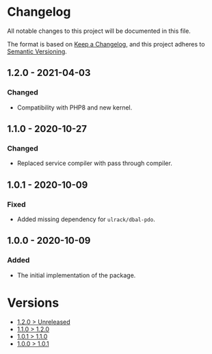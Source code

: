# Changelog
All notable changes to this project will be documented in this file.

The format is based on [Keep a Changelog](https://keepachangelog.com/en/1.0.0/),
and this project adheres to [Semantic Versioning](https://semver.org/spec/v2.0.0.html).

## 1.2.0 - 2021-04-03

### Changed
- Compatibility with PHP8 and new kernel.

## 1.1.0 - 2020-10-27

### Changed
- Replaced service compiler with pass through compiler.

## 1.0.1 - 2020-10-09

### Fixed
- Added missing dependency for `ulrack/dbal-pdo`.

## 1.0.0 - 2020-10-09

### Added
- The initial implementation of the package.

# Versions
- [1.2.0 > Unreleased](https://github.com/ulrack/database-extension/compare/1.2.0...HEAD)
- [1.1.0 > 1.2.0](https://github.com/ulrack/database-extension/compare/1.1.0...1.2.0)
- [1.0.1 > 1.1.0](https://github.com/ulrack/database-extension/compare/1.0.1...1.1.0)
- [1.0.0 > 1.0.1](https://github.com/ulrack/database-extension/compare/1.0.0...1.0.1)
